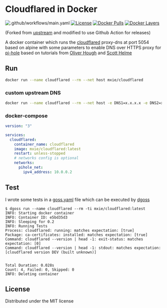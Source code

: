 # Cloudflared in Docker

![.github/workflows/main.yaml](https://github.com/zmingxie/dockerfile-cloudflared/workflows/.github/workflows/main.yaml/badge.svg)
[![License](https://img.shields.io/badge/license-MIT-blue.svg)](https://opensource.org/licenses/MIT)
[![Docker Pulls](https://img.shields.io/docker/pulls/mxie/cloudflared.svg)](https://hub.docker.com/r/mxie/cloudflared/)
[![Docker Layers](https://images.microbadger.com/badges/image/mxie/cloudflared:latest.svg)](https://microbadger.com/images/mxie/cloudflared:latest)

(Forked from [upstream](https://github.com/visibilityspots/dockerfile-cloudflared) and modified to use Github Action for releases)

A docker container which runs the [cloudflared](https://developers.cloudflare.com/1.1.1.1/dns-over-https/cloudflared-proxy/) proxy-dns at port 5054 based on alpine with some parameters to enable DNS over HTTPS proxy for [pi-hole](https://pi-hole.net/) based on tutorials from [Oliver Hough](https://oliverhough.cloud/blog/configure-pihole-with-dns-over-https/) and [Scott Helme](https://scotthelme.co.uk/securing-dns-across-all-of-my-devices-with-pihole-dns-over-https-1-1-1-1/)

## Run

```bash
docker run --name cloudflared --rm --net host mxie/cloudflared
```

### custom upstream DNS

```bash
docker run --name cloudflared --rm --net host -e DNS1=x.x.x.x -e DNS2=x.x.x.x mxie/cloudflared
```

### docker-compose

```yaml
version: "3"

services:
  cloudflared:
    container_name: cloudflared
    image: mxie/cloudflared:latest
    restart: unless-stopped
    # networks config is optional
    networks:
      pihole_net:
        ipv4_address: 10.0.0.2
```

## Test

I wrote some tests in a [goss.yaml](./goss.yaml) file which can be executed by [dgoss](https://github.com/aelsabbahy/goss/tree/master/extras/dgoss)

```
$ dgoss run --name cloudflared --rm -ti mxie/cloudflared:latest
INFO: Starting docker container
INFO: Container ID: e5bd35d3
INFO: Sleeping for 0.2
INFO: Running Tests
Process: cloudflared: running: matches expectation: [true]
Package: ca-certificates: installed: matches expectation: [true]
Command: cloudflared --version | head -1: exit-status: matches expectation: [0]
Command: cloudflared --version | head -1: stdout: matches expectation: [cloudflared version DEV (built unknown)]


Total Duration: 0.028s
Count: 4, Failed: 0, Skipped: 0
INFO: Deleting container
```

## License
Distributed under the MIT license

